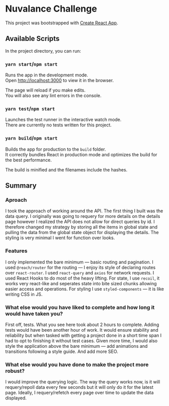 # Nuvalance Challenge

This project was bootstrapped with [Create React App](https://github.com/facebook/create-react-app).

## Available Scripts

In the project directory, you can run:

### `yarn start`/`npm start`

Runs the app in the development mode.<br />
Open [http://localhost:3000](http://localhost:3000) to view it in the browser.

The page will reload if you make edits.<br />
You will also see any lint errors in the console.

### `yarn test`/`npm start`

Launches the test runner in the interactive watch mode.<br />
There are currently no tests written for this project.

### `yarn build`/`npm start`

Builds the app for production to the `build` folder.<br />
It correctly bundles React in production mode and optimizes the build for the best performance.

The build is minified and the filenames include the hashes.

## Summary

### Aproach
I took the approach of working around the API. The first thing I built was the data query. I originally was going to requery for more details on the details page however I realized the API does not allow for direct queries by id. I therefore changed my strategy by storing all the items in global state and pulling the data from the global state object for displaying the details. The styling is very minimal I went for function over looks.

### Features
I only implemented the bare minimum &mdash; basic routing and pagination. I used `@reach/router` for the routing &mdash; I enjoy its style of declaring routes over `react-router`. I used `react-query` and `axios` for network requests. I used React Hooks to do most of the heavy lifting. For state, I use `recoil`, it works very react-like and seperates state into bite sized chunks allowing easier access and operations. For styling I use `styled-components` &mdash; it is like writing CSS in JS.

### What else would you have liked to complete and how long it would have taken you?
First off, tests. What you see here took about 2 hours to complete. Adding tests would have been another hour of work. It would ensure stability and reliability but when tasked with getting a project done in a short time span I had to opt to finishing it without test cases.
Given more time, I would also style the application above the bare minimum &mdash; add animations and transitions following a style guide. And add more SEO.


### What else would you have done to make the project more robust?
I would improve the querying logic. The way the query works now, is it will requery/repoll data every few seconds but it will only do it for the latest page. Ideally, I requery/refetch every page over time to update the data displayed.